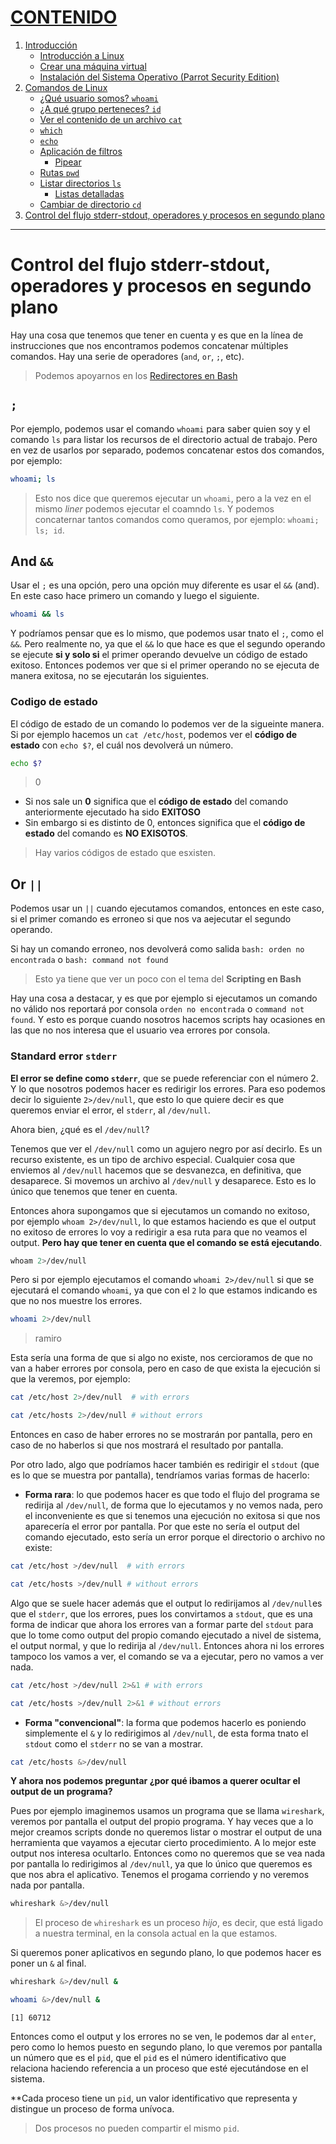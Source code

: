 # [CONTENIDO](https://github.com/Ramixter/Introduccion-a-Linux)
1. [Introducción](https://github.com/Ramixter/Introduccion-a-Linux/tree/main/CAPITULO-1#contenido)
   - [Introducción a Linux](https://github.com/Ramixter/Introduccion-a-Linux/tree/main/CAPITULO-1#introduccion-a-linux)
   - [Crear una máquina virtual](https://github.com/Ramixter/Introduccion-a-Linux/tree/main/CAPITULO-1#crear-una-m%C3%A1quina-virtual)
   - [Instalación del Sistema Operativo (Parrot Security Edition)](https://github.com/Ramixter/Introduccion-a-Linux/tree/main/CAPITULO-1#instalaci%C3%B3n-del-sistema-operativo-parrot-security-edition)
2. [Comandos de Linux](https://github.com/Ramixter/Introduccion-a-Linux/tree/main/CAPITULO-2#contenido)
   - [¿Qué usuario somos? `whoami`](https://github.com/Ramixter/Introduccion-a-Linux/tree/main/CAPITULO-2#qu%C3%A9-usuario-somos-whoami)
   - [¿A qué grupo perteneces? `id`](https://github.com/Ramixter/Introduccion-a-Linux/tree/main/CAPITULO-2#a-qu%C3%A9-grupo-perteneces-id)
   - [Ver el contenido de un archivo `cat`](https://github.com/Ramixter/Introduccion-a-Linux/tree/main/CAPITULO-2#ver-el-contenido-de-un-archivo-cat)
   - [`which`](https://github.com/Ramixter/Introduccion-a-Linux/tree/main/CAPITULO-2#which)
   - [`echo`](https://github.com/Ramixter/Introduccion-a-Linux/tree/main/CAPITULO-2#echo)
   - [Aplicación de filtros](https://github.com/Ramixter/Introduccion-a-Linux/tree/main/CAPITULO-2#aplicaci%C3%B3n-de-filtros)
     - [Pipear](https://github.com/Ramixter/Introduccion-a-Linux/tree/main/CAPITULO-2#pipear)
   - [Rutas `pwd`](https://github.com/Ramixter/Introduccion-a-Linux/tree/main/CAPITULO-2#rutas-pwd)
   - [Listar directorios `ls`](https://github.com/Ramixter/Introduccion-a-Linux/tree/main/CAPITULO-2#listar-directorios-ls)
     - [Listas detalladas](https://github.com/Ramixter/Introduccion-a-Linux/tree/main/CAPITULO-2#listas-detalladas)
   - [Cambiar de directorio `cd`](https://github.com/Ramixter/Introduccion-a-Linux/tree/main/CAPITULO-2#cambiar-de-directorio-cd)
3. [Control del flujo stderr-stdout, operadores y procesos en segundo plano](https://github.com/Ramixter/Introduccion-a-Linux/tree/main/CAPITULO-3#contenido)
***

# Control del flujo stderr-stdout, operadores y procesos en segundo plano

Hay una cosa que tenemos que tener en cuenta y es que en la línea de instrucciones que nos encontramos podemos concatenar múltiples comandos. Hay una serie de operadores (`and`, `or`, `;`, etc).

>Podemos apoyarnos en los [Redirectores en Bash](/CAPITULO-3/sources/bash-redirections-cheat-sheet.pdf)

## `;`

Por ejemplo, podemos usar el comando `whoami` para saber quien soy y el comando `ls` para listar los recursos de el directorio actual de trabajo. Pero en vez de usarlos por separado, podemos concatenar estos dos comandos, por ejemplo:

```bash
whoami; ls
```

>Esto nos dice que queremos ejecutar un `whoami`, pero a la vez en el mismo *liner* podemos ejecutar el coamndo `ls`. Y podemos concaternar tantos comandos como queramos, por ejemplo: `whoami; ls; id`.

## And `&&`

Usar el `;` es una opción, pero una opción muy diferente es usar el `&&` (and). En este caso hace primero un comando y luego el siguiente.

```bash
whoami && ls
```

Y podríamos pensar que es lo mismo, que podemos usar tnato el `;`, como el `&&`. Pero realmente no, ya que el `&&` lo que hace es que el segundo operando se ejecute **si y solo si** el primer operando devuelve un código de estado exitoso. Entonces podemos ver que si el primer operando no se ejecuta de manera exitosa, no se ejecutarán los siguientes.

### Codigo de estado

El código de estado de un comando lo podemos ver de la sigueinte manera. Si por ejemplo hacemos un `cat /etc/host`, podemos ver el **código de estado** con `echo $?`, el cuál nos devolverá un número.

```bash
echo $?
```

>0

- Si nos sale un **0** significa que el **código de estado** del comando anteriormente ejecutado ha sido **EXITOSO**
- Sin embargo si es distinto de 0, entonces significa que el **código de estado** del comando es **NO EXISOTOS**.

>Hay varios códigos de estado que esxisten.

## Or `||`

Podemos usar un `||` cuando ejecutamos comandos, entonces en este caso, si el primer comando es erroneo si que nos va aejecutar el segundo operando.

Si hay un comando erroneo, nos devolverá como salida `bash: orden no encontrada` o `bash: command not found`

>Esto ya tiene que ver un poco con el tema del **Scripting en Bash**

Hay una cosa a destacar, y es que por ejemplo si ejecutamos un comando no válido nos reportará por consola `orden no encontrada` o `command not found`. Y esto es porque cuando nosotros hacemos scripts hay ocasiones en las que no nos interesa que el usuario vea errores por consola.

### Standard error `stderr`

**El error se define como `stderr`**, que se puede referenciar con el número 2. Y lo que nosotros podemos hacer es redirigir los errores. Para eso podemos decir lo siguiente `2>/dev/null`, que esto lo que quiere decir es que queremos enviar el error, el `stderr`, al `/dev/null`.

Ahora bien, ¿qué es el `/dev/null`?

Tenemos que ver el `/dev/null` como un agujero negro por así decirlo. Es un recurso existente, es un tipo de archivo especial. Cualquier cosa que enviemos al `/dev/null` hacemos que se desvanezca, en definitiva, que desaparece. Si movemos un archivo al `/dev/null` y desaparece. Esto es lo único que tenemos que tener en cuenta.

Entonces ahora supongamos que si ejecutamos un comando no exitoso, por ejemplo `whoam 2>/dev/null`, lo que estamos haciendo es que el output no exitoso de errores lo voy a redirigir a esa ruta para que no veamos el output. **Pero hay que tener en cuenta que el comando se está ejecutando**.

```bash
whoam 2>/dev/null
```

Pero si por ejemplo ejecutamos el comando `whoami 2>/dev/null` si que se ejecutará el comando `whoami`, ya que con el `2` lo que estamos indicando es que no nos muestre los errores.

```bash
whoami 2>/dev/null
```
>ramiro

Esta sería una forma de que si algo no existe, nos cercioramos de que no van a haber errores por consola, pero en caso de que exista la ejecución si que la veremos, por ejemplo:

```bash
cat /etc/host 2>/dev/null  # with errors
```

```bash
cat /etc/hosts 2>/dev/null # without errors
```

Entonces en caso de haber errores no se mostrarán por pantalla, pero en caso de no haberlos si que nos mostrará el resultado por pantalla.

Por otro lado, algo que podríamos hacer también es redirigir el `stdout` (que es lo que se muestra por pantalla), tendríamos varias formas de hacerlo:

 - **Forma rara**: lo que podemos hacer es que todo el flujo del programa se redirija al `/dev/null`, de forma que lo ejecutamos y no vemos nada, pero el inconveniente es que si tenemos una ejecución no exitosa si que nos aparecería el error por pantalla. Por que este no sería el output del comando ejecutado, esto sería un error porque el directorio o archivo no existe:

 ```bash
 cat /etc/host >/dev/null  # with errors
 ```

 ```bash
 cat /etc/hosts >/dev/null # without errors
 ```

 Algo que se suele hacer además que el output lo redirijamos al `/dev/null`es que el `stderr`, que los errores, pues los convirtamos a `stdout`, que es una forma de indicar que ahora los errores van a formar parte del `stdout` para que lo tome como output del propio comando ejecutado a nivel de sistema, el output normal, y que lo redirija al `/dev/null`. Entonces ahora ni los errores tampoco los vamos a ver, el comando se va a ejecutar, pero no vamos a ver nada.

 ```bash
 cat /etc/host >/dev/null 2>&1 # with errors
 ```

 ```bash
 cat /etc/hosts >/dev/null 2>&1 # without errors
 ```

 - **Forma "convencional"**: la forma que podemos hacerlo es poniendo simplemente el `&` y lo redirigimos al `/dev/null`, de esta forma tnato el `stdout` como el `stderr` no se van a mostrar.

 ```bash
 cat /etc/hosts &>/dev/null
 ```

**Y ahora nos podemos preguntar ¿por qué ibamos a querer ocultar el output de un programa?**

Pues por ejemplo imaginemos usamos un programa que se llama `wireshark`, veremos por pantalla el output del propio programa. Y hay veces que a lo mejor creamos scripts donde no queremos listar o mostrar el output de una herramienta que vayamos a ejecutar cierto procedimiento. A lo mejor este output nos interesa ocultarlo. Entonces como no queremos que se vea nada por pantalla lo redirigimos al `/dev/null`, ya que lo único que queremos es que nos abra el aplicativo. Tenemos el progama corriendo y no veremos nada por pantalla.

```bash
whireshark &>/dev/null
```

>El proceso de `whireshark` es un proceso *hijo*, es decir, que está ligado a nuestra terminal, en la consola actual en la que estamos.

Si queremos poner aplicativos en segundo plano, lo que podemos hacer es poner un `&` al final.

```bash
whireshark &>/dev/null &
```

```bash
whoami &>/dev/null &
```

```
[1] 60712
```

Entonces como el output y los errores no se ven, le podemos dar al `enter`, pero como lo hemos puesto en segundo plano, lo que veremos por pantalla un número que es el `pid`, que el `pid` es el número identificativo que relaciona haciendo referencia a un proceso que esté ejecutándose en el sistema.

**Cada proceso tiene un `pid`, un valor identificativo que representa y distingue un proceso de forma unívoca.

>Dos procesos no pueden compartir el mismo `pid`.


